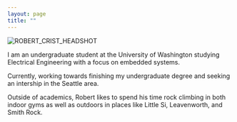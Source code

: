 ```yaml
---
layout: page
title: ""
---
```


![ROBERT_CRIST_HEADSHOT](https://user-images.githubusercontent.com/92423156/176802634-ab1e6437-b45b-404c-b5d1-0825bca80199.jpg)

I am an undergraduate student at the University of Washington studying Electrical Engineering with a focus on embedded systems.

Currently, working towards finishing my undergraduate degree and seeking an intership in the Seattle area.

Outside of academics, Robert likes to spend his time rock climbing in both indoor gyms as well as outdoors in places like Little Si, Leavenworth, and Smith Rock. 
